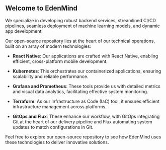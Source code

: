## Welcome to EdenMind

We specialize in developing robust backend services, streamlined CI/CD pipelines, seamless deployment of machine learning models, and dynamic app development.

Our open-source repository lies at the heart of our technical operations, built on an array of modern technologies:

- **React Native**: Our applications are crafted with React Native, enabling efficient, cross-platform mobile development.

- **Kubernetes**: This orchestrates our containerized applications, ensuring scalability and reliable performance.

- **Grafana and Prometheus**: These tools provide us with detailed metrics and visual data analytics, facilitating effective system monitoring.

- **Terraform**: As our Infrastructure as Code (IaC) tool, it ensures efficient infrastructure management across platforms.

- **GitOps and Flux**: These enhance our workflow, with GitOps integrating Git at the heart of our delivery pipeline and Flux automating system updates to match configurations in Git.

Feel free to explore our open-source repository to see how EdenMind uses these technologies to deliver innovative solutions.
